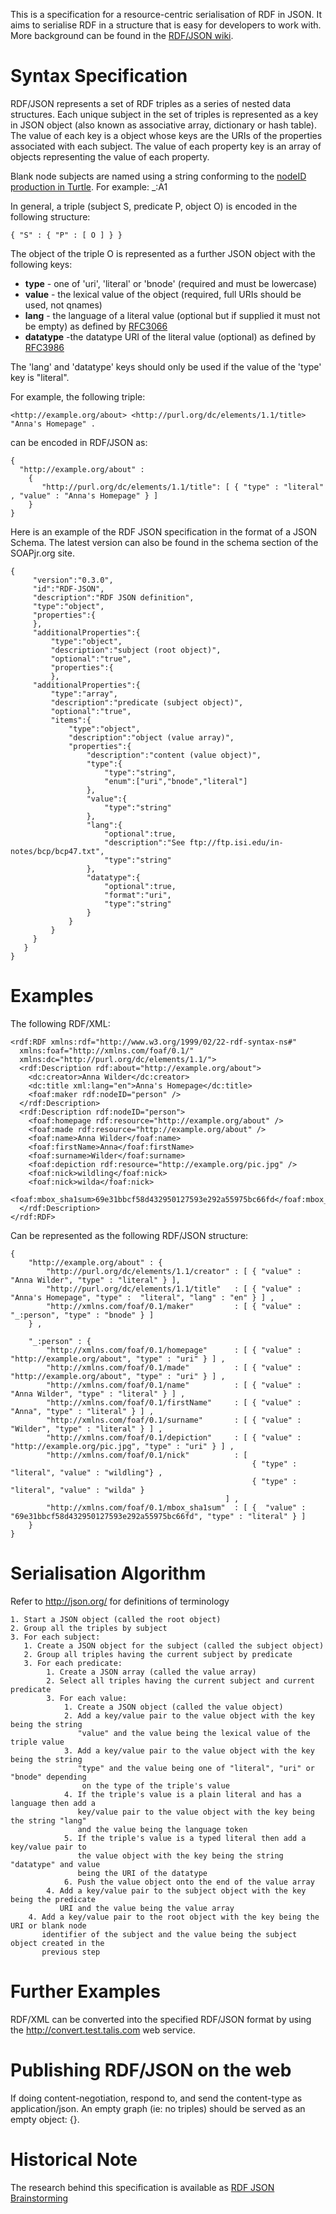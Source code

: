 This is a specification for a resource-centric serialisation of RDF in JSON. It aims to serialise RDF in a structure that is easy for developers to work with. More background can be found in the [RDF/JSON wiki](https://github.com/iand/rdf-json/wiki).

# Syntax Specification

RDF/JSON represents a set of RDF triples as a series of nested data structures. Each unique subject in the set of triples is represented as a key in JSON object (also known as associative array, dictionary or hash table). The value of each key is a object whose keys are the URIs of the properties associated with each subject. The value of each property key is an array of objects representing the value of each property.

Blank node subjects are named using a string conforming to the [nodeID production in Turtle](http://www.dajobe.org/2004/01/turtle/#nodeID). For example: _:A1

In general, a triple (subject S, predicate P, object O) is encoded in the following structure:

    { "S" : { "P" : [ O ] } }

The object of the triple O is represented as a further JSON object with the following keys:

* **type** - one of 'uri', 'literal' or 'bnode' (required and must be lowercase)
* **value** - the lexical value of the object (required, full URIs should be used, not qnames)
* **lang** - the language of a literal value (optional but if supplied it must not be empty) as defined by [RFC3066](http://www.ietf.org/rfc/rfc3066.txt)
* **datatype** -the datatype URI of the literal value (optional) as defined by [RFC3986](http://www.ietf.org/rfc/rfc3986.txt)

The 'lang' and 'datatype' keys should only be used if the value of the 'type' key is "literal".

For example, the following triple:

    <http://example.org/about> <http://purl.org/dc/elements/1.1/title> "Anna's Homepage" .

can be encoded in RDF/JSON as:

    {
      "http://example.org/about" : 
        {
           "http://purl.org/dc/elements/1.1/title": [ { "type" : "literal" , "value" : "Anna's Homepage" } ]
        }
    }

Here is an example of the RDF JSON specification in the format of a JSON Schema. The latest version can also be found in the schema section of the SOAPjr.org site.

    {
         "version":"0.3.0",
         "id":"RDF-JSON",
         "description":"RDF JSON definition",
         "type":"object",
         "properties":{
         },
         "additionalProperties":{
             "type":"object",
             "description":"subject (root object)",
             "optional":"true",
             "properties":{
             },
         "additionalProperties":{
             "type":"array",
             "description":"predicate (subject object)",
             "optional":"true",
             "items":{
                 "type":"object",
                 "description":"object (value array)",
                 "properties":{
                     "description":"content (value object)",
                     "type":{
                         "type":"string",
                         "enum":["uri","bnode","literal"]
                     },
                     "value":{
                         "type":"string"
                     },
                     "lang":{
                         "optional":true,
                         "description":"See ftp://ftp.isi.edu/in-notes/bcp/bcp47.txt",
                         "type":"string"
                     },
                     "datatype":{
                         "optional":true,
                         "format":"uri",
                         "type":"string"
                     }
                 }
             }
         }
       }
    }

# Examples

The following RDF/XML:

    <rdf:RDF xmlns:rdf="http://www.w3.org/1999/02/22-rdf-syntax-ns#"
      xmlns:foaf="http://xmlns.com/foaf/0.1/"
      xmlns:dc="http://purl.org/dc/elements/1.1/">
      <rdf:Description rdf:about="http://example.org/about">
        <dc:creator>Anna Wilder</dc:creator>
        <dc:title xml:lang="en">Anna's Homepage</dc:title>
        <foaf:maker rdf:nodeID="person" />
      </rdf:Description>
      <rdf:Description rdf:nodeID="person">
        <foaf:homepage rdf:resource="http://example.org/about" />
        <foaf:made rdf:resource="http://example.org/about" />
        <foaf:name>Anna Wilder</foaf:name>
        <foaf:firstName>Anna</foaf:firstName>
        <foaf:surname>Wilder</foaf:surname>
        <foaf:depiction rdf:resource="http://example.org/pic.jpg" />
        <foaf:nick>wildling</foaf:nick>
        <foaf:nick>wilda</foaf:nick>
        <foaf:mbox_sha1sum>69e31bbcf58d432950127593e292a55975bc66fd</foaf:mbox_sha1sum>
      </rdf:Description>
    </rdf:RDF>

Can be represented as the following RDF/JSON structure:

    {
        "http://example.org/about" : {
            "http://purl.org/dc/elements/1.1/creator" : [ { "value" : "Anna Wilder", "type" : "literal" } ],
            "http://purl.org/dc/elements/1.1/title"   : [ { "value" : "Anna's Homepage", "type" :  "literal", "lang" : "en" } ] ,
            "http://xmlns.com/foaf/0.1/maker"         : [ { "value" : "_:person", "type" : "bnode" } ]
        } ,
 
        "_:person" : {
            "http://xmlns.com/foaf/0.1/homepage"      : [ { "value" : "http://example.org/about", "type" : "uri" } ] ,
            "http://xmlns.com/foaf/0.1/made"          : [ { "value" : "http://example.org/about", "type" : "uri" } ] ,
            "http://xmlns.com/foaf/0.1/name"          : [ { "value" : "Anna Wilder", "type" : "literal" } ] ,
            "http://xmlns.com/foaf/0.1/firstName"     : [ { "value" : "Anna", "type" : "literal" } ] ,
            "http://xmlns.com/foaf/0.1/surname"       : [ { "value" : "Wilder", "type" : "literal" } ] , 
            "http://xmlns.com/foaf/0.1/depiction"     : [ { "value" : "http://example.org/pic.jpg", "type" : "uri" } ] ,
            "http://xmlns.com/foaf/0.1/nick"          : [ 
                                                          { "type" : "literal", "value" : "wildling"} , 
                                                          { "type" : "literal", "value" : "wilda" } 
                                                    ] ,
            "http://xmlns.com/foaf/0.1/mbox_sha1sum"  : [ {  "value" : "69e31bbcf58d432950127593e292a55975bc66fd", "type" : "literal" } ] 
        }
    }

# Serialisation Algorithm

Refer to http://json.org/ for definitions of terminology

    1. Start a JSON object (called the root object)
    2. Group all the triples by subject
    3. For each subject:
       1. Create a JSON object for the subject (called the subject object)
       2. Group all triples having the current subject by predicate
       3. For each predicate:
            1. Create a JSON array (called the value array)
            2. Select all triples having the current subject and current predicate
            3. For each value:
                1. Create a JSON object (called the value object)
                2. Add a key/value pair to the value object with the key being the string
                   "value" and the value being the lexical value of the triple value
                3. Add a key/value pair to the value object with the key being the string
                   "type" and the value being one of "literal", "uri" or "bnode" depending
                    on the type of the triple's value
                4. If the triple's value is a plain literal and has a language then add a 
                   key/value pair to the value object with the key being the string "lang"
                   and the value being the language token
                5. If the triple's value is a typed literal then add a key/value pair to 
                   the value object with the key being the string "datatype" and value 
                   being the URI of the datatype
                6. Push the value object onto the end of the value array
            4. Add a key/value pair to the subject object with the key being the predicate
               URI and the value being the value array
        4. Add a key/value pair to the root object with the key being the URI or blank node
           identifier of the subject and the value being the subject object created in the
           previous step

# Further Examples

RDF/XML can be converted into the specified RDF/JSON format by using the http://convert.test.talis.com web service.

# Publishing RDF/JSON on the web

If doing content-negotiation, respond to, and send the content-type as application/json. An empty graph (ie: no triples) should be served as an empty object: {}.

# Historical Note
The research behind this specification is available as [RDF JSON Brainstorming](https://github.com/iand/rdf-json/wiki/RDF-JSON-Brainstorming)